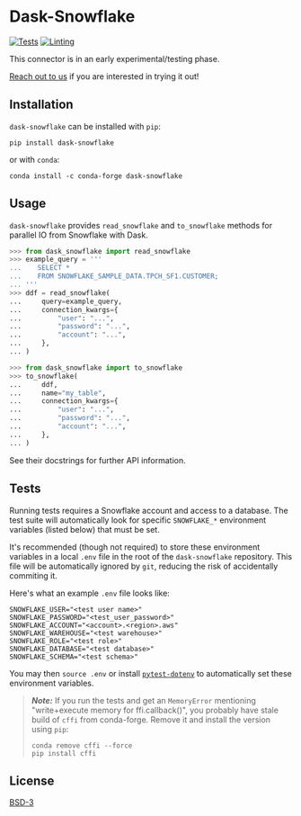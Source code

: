 # Dask-Snowflake

[![Tests](https://github.com/coiled/dask-snowflake/actions/workflows/tests.yml/badge.svg)](https://github.com/coiled/dask-snowflake/actions/workflows/tests.yml)
[![Linting](https://github.com/coiled/dask-snowflake/actions/workflows/pre-commit.yml/badge.svg)](https://github.com/coiled/dask-snowflake/actions/workflows/pre-commit.yml)

This connector is in an early experimental/testing phase.

[Reach out to us](https://coiled.io/contact-us/) if you are interested in trying
it out!

## Installation

`dask-snowflake` can be installed with `pip`:

```shell
pip install dask-snowflake
```

or with `conda`:

```shell
conda install -c conda-forge dask-snowflake
```

## Usage

`dask-snowflake` provides `read_snowflake` and `to_snowflake` methods
for parallel IO from Snowflake with Dask.

```python
>>> from dask_snowflake import read_snowflake
>>> example_query = '''
...    SELECT *
...    FROM SNOWFLAKE_SAMPLE_DATA.TPCH_SF1.CUSTOMER;
... '''
>>> ddf = read_snowflake(
...     query=example_query,
...     connection_kwargs={
...         "user": "...",
...         "password": "...",
...         "account": "...",
...     },
... )
```

```python
>>> from dask_snowflake import to_snowflake
>>> to_snowflake(
...     ddf,
...     name="my_table",
...     connection_kwargs={
...         "user": "...",
...         "password": "...",
...         "account": "...",
...     },
... )
```

See their docstrings for further API information.

## Tests

Running tests requires a Snowflake account and access to a database.
The test suite will automatically look for specific `SNOWFLAKE_*`
environment variables (listed below) that must be set.

It's recommended (though not required) to store these environment variables
in a local `.env` file in the root of the `dask-snowflake` repository.
This file will be automatically ignored by `git`, reducing the risk of accidentally
commiting it.

Here's what an example `.env` file looks like:

```env
SNOWFLAKE_USER="<test user name>"
SNOWFLAKE_PASSWORD="<test_user_password>"
SNOWFLAKE_ACCOUNT="<account>.<region>.aws"
SNOWFLAKE_WAREHOUSE="<test warehouse>"
SNOWFLAKE_ROLE="<test role>"
SNOWFLAKE_DATABASE="<test database>"
SNOWFLAKE_SCHEMA="<test schema>"
```

You may then `source .env` or install [`pytest-dotenv`](https://github.com/quiqua/pytest-dotenv)
to automatically set these environment variables.

> **_Note:_**
> If you run the tests and get an `MemoryError` mentioning
> "write+execute memory for ffi.callback()", you probably have stale
> build of `cffi` from conda-forge. Remove it and install the version
> using `pip`:
>
> ```shell
> conda remove cffi --force
> pip install cffi
> ```

## License

[BSD-3](LICENSE)
